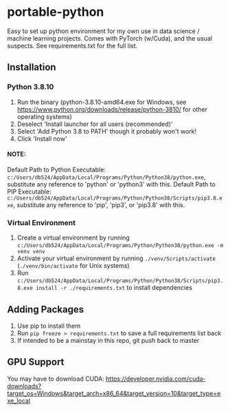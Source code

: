 # portable-python
Easy to set up python environment for my own use in data science / machine learning projects. Comes with PyTorch (w/Cuda), and the usual suspects. See requirements.txt for the full list.

## Installation
### Python 3.8.10
1. Run the binary (python-3.8.10-amd64.exe for Windows, see https://www.python.org/downloads/release/python-3810/ for other operating systems)
2. Deselect 'Install launcher for all users (recommended)'
3. Select 'Add Python 3.8 to PATH' though it probably won't work!
4. Click 'Install now'

#### NOTE:
Default Path to Python Executable: `c:/Users/db524/AppData/Local/Programs/Python/Python38/python.exe`, substitute any reference to 'python' or 'python3' with this.
Default Path to PIP Executable: `c:/Users/db524/AppData/Local/Programs/Python/Python38/Scripts/pip3.8.exe`, substitute any reference to 'pip', 'pip3', or 'pip3.8' with this.

### Virtual Environment
1. Create a virtual environment by running `c:/Users/db524/AppData/Local/Programs/Python/Python38/python.exe -m venv venv`
2. Activate your virtual environment by running ```./venv/Scripts/activate``` (```./venv/bin/activate``` for Unix systems)
3. Run ```c:/Users/db524/AppData/Local/Programs/Python/Python38/Scripts/pip3.8.exe install -r ./requirements.txt``` to install dependencies

## Adding Packages
1. Use pip to install them
2. Run ```pip freeze > requirements.txt``` to save a full requirements list back
3. If intended to be a mainstay in this repo, git push back to master

## GPU Support
You may have to download CUDA: https://developer.nvidia.com/cuda-downloads?target_os=Windows&target_arch=x86_64&target_version=10&target_type=exe_local
